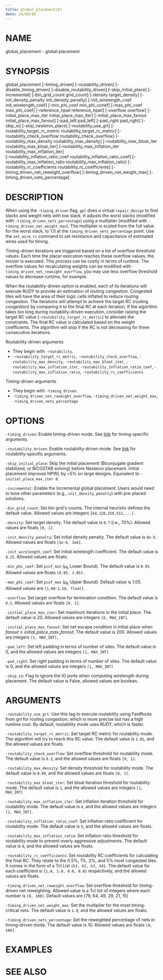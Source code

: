 ```yaml
---
title: global_placement(2)
date: 24/09/08
---
```


# NAME

global_placement - global placement

# SYNOPSIS

global_placement
    [-timing_driven]
    [-routability_driven]
    [-disable_timing_driven]
    [-disable_routability_driven]
    [-skip_initial_place]
    [-incremental]
    [-bin_grid_count grid_count]
    [-density target_density]
    [-init_density_penalty init_density_penalty]
    [-init_wirelength_coef init_wirelength_coef]
    [-min_phi_coef min_phi_conef]
    [-max_phi_coef max_phi_coef]
    [-reference_hpwl reference_hpwl]
    [-overflow overflow]
    [-initial_place_max_iter initial_place_max_iter]
    [-initial_place_max_fanout initial_place_max_fanout]
    [-pad_left pad_left]
    [-pad_right pad_right]
    [-skip_io]
    [-skip_nesterov_place]
    [-routability_use_grt]
    [-routability_target_rc_metric routability_target_rc_metric]
    [-routability_check_overflow routability_check_overflow]
    [-routability_max_density routability_max_density]
    [-routability_max_bloat_iter routability_max_bloat_iter]
    [-routability_max_inflation_iter routability_max_inflation_iter]    
    [-routability_inflation_ratio_coef routability_inflation_ratio_coef]
    [-routability_max_inflation_ratio routability_max_inflation_ratio]
    [-routability_rc_coefficients routability_rc_coefficients]
    [-timing_driven_net_reweight_overflow]
    [-timing_driven_net_weight_max]
    [-timing_driven_nets_percentage]


# DESCRIPTION

When using the `-timing_driven` flag, `gpl` does a virtual `repair_design` 
to find slacks and
weight nets with low slack. It adjusts the worst slacks (modified with 
`-timing_driven_nets_percentage`) using a multiplier (modified with 
`-timing_driven_net_weight_max`). The multiplier
is scaled from the full value for the worst slack, to 1.0 at the
`timing_driven_nets_percentage` point. Use the `set_wire_rc` command to set
resistance and capacitance of estimated wires used for timing. 

Timing-driven iterations are triggered based on a list of overflow threshold 
values. Each time the placer execution reaches these overflow values, the 
resizer is executed. This process can be costly in terms of runtime. The 
overflow values for recalculating weights can be modified with 
`-timing_driven_net_reweight_overflow`, you may use less overflow threshold 
values to decrease runtime, for example.

When the routability-driven option is enabled, each of its iterations will 
execute RUDY to provide an estimation of routing congestion. Congested tiles 
will have the area of their logic cells inflated to reduce routing congestion. 
The iterations will attempt to achieve the target RC (routing congestion) 
by comparing it to the final RC at each iteration. If the algorithm takes too 
long during routability-driven execution, consider raising the target RC value 
(`-routability_target_rc_metric`) to alleviate the constraints. The final RC 
value is calculated based on the weight coefficients. The algorithm will stop 
if the RC is not decreasing for three consecutive iterations.

Routability-driven arguments
- They begin with `-routability`.
- `-routability_target_rc_metric`, `-routability_check_overflow`, `-routability_max_density`, `-routability_max_bloat_iter`, `-routability_max_inflation_iter`, `-routability_inflation_ratio_coef`, `-routability_max_inflation_ratio`, `-routability_rc_coefficients`

Timing-driven arguments
- They begin with `-timing_driven`.
- `-timing_driven_net_reweight_overflow`, `-timing_driven_net_weight_max`, `-timing_driven_nets_percentage`

# OPTIONS

`-timing_driven`:  Enable timing-driven mode. See [link](#timing-driven-arguments) for timing-specific arguments.

`-routability_driven`:  Enable routability-driven mode. See [link](#routability-driven-arguments) for routability-specific arguments.

`-skip_initial_place`:  Skip the initial placement (Biconjugate gradient stabilized, or BiCGSTAB solving) before Nesterov placement. Initial placement improves HPWL by ~5% on large designs. Equivalent to `-initial_place_max_iter 0`.

`-incremental`:  Enable the incremental global placement. Users would need to tune other parameters (e.g., `init_density_penalty`) with pre-placed solutions.

`-bin_grid_count`:  Set bin grid's counts. The internal heuristic defines the default value. Allowed values are integers `[64,128,256,512,...]`.

`-density`:  Set target density. The default value is `0.7` (i.e., 70%). Allowed values are floats `[0, 1]`.

`-init_density_penalty`:  Set initial density penalty. The default value is `8e-5`. Allowed values are floats `[1e-6, 1e6]`.

`-init_wirelength_coef`:  Set initial wirelength coefficient. The default value is `0.25`. Allowed values are floats.

`-min_phi_coef`:  Set `pcof_min` ($\mu_k$ Lower Bound). The default value is `0.95`. Allowed values are floats `[0.95, 1.05]`.

`-max_phi_coef`:  Set `pcof_max` ($\mu_k$ Upper Bound). Default value is 1.05. Allowed values are `[1.00-1.20, float]`.

`-overflow`:  Set target overflow for termination condition. The default value is `0.1`. Allowed values are floats `[0, 1]`.

`-initial_place_max_iter`:  Set maximum iterations in the initial place. The default value is 20. Allowed values are integers `[0, MAX_INT]`.

`-initial_place_max_fanout`:  Set net escape condition in initial place when $fanout \geq initial\_place\_max\_fanout$. The default value is 200. Allowed values are integers `[1, MAX_INT]`.

`-pad_left`:  Set left padding in terms of number of sites. The default value is 0, and the allowed values are integers `[1, MAX_INT]`

`-pad_right`:  Set right padding in terms of number of sites. The default value is 0, and the allowed values are integers `[1, MAX_INT]`

`-skip_io`:  Flag to ignore the IO ports when computing wirelength during placement. The default value is False, allowed values are boolean.

# ARGUMENTS

`-routability_use_grt`:  Use this tag to execute routability using FastRoute from grt for routing congestion, which is more precise but has a high runtime cost. By default, routability mode uses RUDY, which is faster.

`-routability_target_rc_metric`:  Set target RC metric for routability mode. The algorithm will try to reach this RC value. The default value is `1.01`, and the allowed values are floats.

`-routability_check_overflow`:  Set overflow threshold for routability mode. The default value is `0.3`, and the allowed values are floats `[0, 1]`.

`-routability_max_density`:  Set density threshold for routability mode. The default value is `0.99`, and the allowed values are floats `[0, 1]`.

`-routability_max_bloat_iter`:  Set bloat iteration threshold for routability mode. The default value is `1`, and the allowed values are integers `[1, MAX_INT]`

`-routability_max_inflation_iter`:  Set inflation iteration threshold for routability mode. The default value is `4`, and the allowed values are integers `[1, MAX_INT]`.

`-routability_inflation_ratio_coef`:  Set inflation ratio coefficient for routability mode. The default value is `5`, and the allowed values are floats.

`-routability_max_inflation_ratio`:  Set inflation ratio threshold for routability mode to prevent overly aggressive adjustments. The default value is `8`, and the allowed values are floats.

`-routability_rc_coefficients`:  Set routability RC coefficients for calculating the final RC. They relate to the 0.5%, 1%, 2%, and 5% most congested tiles. It comes in the form of a Tcl List `{k1, k2, k3, k4}`. The default value for each coefficient is `{1.0, 1.0, 0.0, 0.0}` respectively, and the allowed values are floats.

`-timing_driven_net_reweight_overflow`:  Set overflow threshold for timing-driven net reweighting. Allowed value is a Tcl list of integers where each number is `[0, 100]`. Default values are [79, 64, 49, 29, 21, 15]

`-timing_driven_net_weight_max`:  Set the multiplier for the most timing-critical nets. The default value is `1.9`, and the allowed values are floats.

`-timing_driven_nets_percentage`:  Set the reweighted percentage of nets in timing-driven mode. The default value is 10. Allowed values are floats `[0, 100]`.

# EXAMPLES

# SEE ALSO
